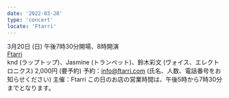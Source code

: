 ```yaml
---
date: '2022-03-20'
type: 'concert'
locate: 'Ftarri'
---
```

3月20日 (日) 午後7時30分開場、8時開演  
[Ftarri](https://www.ftarri.com/suidobashi/)  
knd (ラップトップ)、Jasmine (トランペット)、鈴木彩文 (ヴォイス、エレクトロニクス)
2,000円 (要予約)
予約：info@ftarri.com (氏名、人数、電話番号をお知らせください)
主催：Ftarri
この日のお店の営業時間は、午後5時から7時30分までとなります。